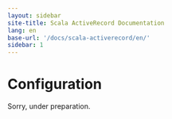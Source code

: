 ```yaml
---
layout: sidebar
site-title: Scala ActiveRecord Documentation
lang: en
base-url: '/docs/scala-activerecord/en/'
sidebar: 1
---
```


# Configuration

Sorry, under preparation.
